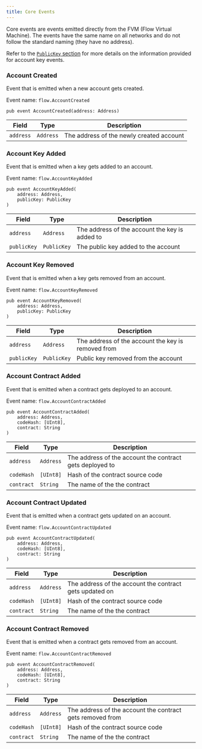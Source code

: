 ```yaml
---
title: Core Events
---
```


Core events are events emitted directly from the FVM (Flow Virtual Machine).
The events have the same name on all networks and do not follow the standard naming (they have no address).

Refer to the [`PublicKey` section](crypto#publickey) for more details on the information provided for account key events.

### Account Created

Event that is emitted when a new account gets created.

Event name: `flow.AccountCreated`


```cadence
pub event AccountCreated(address: Address)
```

| Field             | Type      | Description                              |
| ----------------- | --------- | ---------------------------------------- |
| `address`         | `Address` | The address of the newly created account |


### Account Key Added

Event that is emitted when a key gets added to an account.

Event name: `flow.AccountKeyAdded`

```cadence
pub event AccountKeyAdded(
    address: Address,
    publicKey: PublicKey
)
```

| Field         | Type        | Description                                     |
| ------------- | ----------- | ----------------------------------------------- |
| `address`     | `Address`   | The address of the account the key is added to  |
| `publicKey`   | `PublicKey` | The public key added to the account             |


### Account Key Removed

Event that is emitted when a key gets removed from an account.

Event name: `flow.AccountKeyRemoved`

```cadence
pub event AccountKeyRemoved(
    address: Address,
    publicKey: PublicKey
)
```

| Field       | Type        | Description                                         |
| ----------- | ----------- | --------------------------------------------------- |
| `address`   | `Address`   | The address of the account the key is removed from  |
| `publicKey` | `PublicKey` | Public key removed from the account                 |


### Account Contract Added

Event that is emitted when a contract gets deployed to an account.

Event name: `flow.AccountContractAdded`

```cadence
pub event AccountContractAdded(
    address: Address,
    codeHash: [UInt8],
    contract: String
)
```

| Field       | Type   | Description                                                  |
| ----------- | ------ | ------------------------------------------------------------ |
| `address`   | `Address` | The address of the account the contract gets deployed to  |
| `codeHash`  | `[UInt8]` | Hash of the contract source code                          |
| `contract`  | `String`  | The name of the the contract                              |

### Account Contract Updated

Event that is emitted when a contract gets updated on an account.

Event name: `flow.AccountContractUpdated`

```cadence
pub event AccountContractUpdated(
    address: Address,
    codeHash: [UInt8],
    contract: String
)
```

| Field       | Type      | Description                                              |
| ----------- | --------- | -------------------------------------------------------- |
| `address`   | `Address` | The address of the account the contract gets updated on  |
| `codeHash`  | `[UInt8]` | Hash of the contract source code                         |
| `contract`  | `String`  | The name of the the contract                             |


### Account Contract Removed

Event that is emitted when a contract gets removed from an account.

Event name: `flow.AccountContractRemoved`

```cadence
pub event AccountContractRemoved(
    address: Address,
    codeHash: [UInt8],
    contract: String
)
```

| Field       | Type      | Description                                               |
| ----------- | --------- | --------------------------------------------------------- |
| `address`   | `Address` | The address of the account the contract gets removed from |
| `codeHash`  | `[UInt8]` | Hash of the contract source code                          |
| `contract`  | `String`  | The name of the the contract                              |
